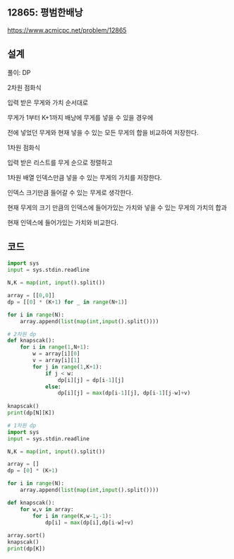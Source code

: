 <h2>12865: 평범한배낭</h2>

https://www.acmicpc.net/problem/12865

<h2>설계</h2>
풀이: DP

2차원 점화식

입력 받은 무게와 가치 순서대로

무게가 1부터 K+1까지 배낭에 무게를 넣을 수 있을 경우에

전에 넣었던 무게와 현재 넣을 수 있는 모든 무게의 합을 비교하여 저장한다.

1차원 점화식

입력 받은 리스트를 무게 순으로 정렬하고

1차원 배열 인덱스만큼 넣을 수 있는 무게의 가치를 저장한다.

인덱스 크기만큼 들어갈 수 있는 무게로 생각한다.

현재 무게의 크기 만큼의 인덱스에 들어가있는 가치와 넣을 수 있는 무게의 가치의 합과

현재 인덱스에 들어가있는 가치와 비교한다.


<h2>코드</h2>

```python
import sys
input = sys.stdin.readline

N,K = map(int, input().split())

array = [[0,0]]
dp = [[0] * (K+1) for _ in range(N+1)]

for i in range(N):
    array.append(list(map(int,input().split())))

# 2차원 dp
def knapscak():
    for i in range(1,N+1):
        w = array[i][0]
        v = array[i][1]
        for j in range(1,K+1): 
            if j < w:
                dp[i][j] = dp[i-1][j]
            else:
                dp[i][j] = max(dp[i-1][j], dp[i-1][j-w]+v)
                
knapscak()
print(dp[N][K])

# 1차원 dp
import sys
input = sys.stdin.readline

N,K = map(int, input().split())

array = []
dp = [0] * (K+1)

for i in range(N):
    array.append(list(map(int,input().split())))

def knapscak():
    for w,v in array:
        for i in range(K,w-1,-1):
            dp[i] = max(dp[i],dp[i-w]+v)
            
array.sort()  
knapscak()
print(dp[K])
```